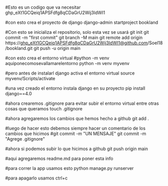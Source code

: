 #Esto es un codigo que va necesitar
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

#con esto crea el proyecto de django
django-admin startproject bookland

#Con esto se inicializa el repositorio, solo esta vez se usará
git init
git commit -m "first commit"
git branch -M main
git remote add origin https://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@github.com/Soel18/bookland.git
git push -u origin main

#con esto crea el entorno virtual
#python -m venv aquiponecomosevallamarelentorno
python -m venv myvenv

#pero antes de instalarl django activa el entorno virtual
source myvenv/Scripts/activate

#una vez creado el entorno instala django en su proyecto
pip install django==4.0

#ahora crearemos .gitignore para evitar subir el entorno virtual entre otras cosas que queramos
touch .gitignore

#ahora agregaremos los cambios que hemos hecho a github
git add .

#luego de hacer esto debemos siempre hacer un comentario de los cambios que hicimos
#git commit -m "UN MENSAJE"
git commit -m "Agrege .gitignore"

#ahora si podemos subir lo que hicimos a github
git push origin main

#aqui agregaremos readme.md para poner esta info

#para correr la app usamos esto
python manage.py runserver

#para apagarlo usamos 
ctrl+c